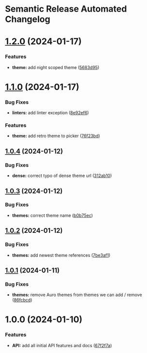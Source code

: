 # Semantic Release Automated Changelog

# [1.2.0](https://github.com/AlaskaAirlines/auro-themeswitcher/compare/v1.1.0...v1.2.0) (2024-01-17)


### Features

* **theme:** add night scoped theme ([5683d95](https://github.com/AlaskaAirlines/auro-themeswitcher/commit/5683d95684ae8f7a6d0c9e852370414e6b9a745e))

# [1.1.0](https://github.com/AlaskaAirlines/auro-themeswitcher/compare/v1.0.4...v1.1.0) (2024-01-17)


### Bug Fixes

* **linters:** add linter exception ([8e92ef6](https://github.com/AlaskaAirlines/auro-themeswitcher/commit/8e92ef62b00cc566a92e57205c0465257d215853))


### Features

* **theme:** add retro theme to picker ([76f23bd](https://github.com/AlaskaAirlines/auro-themeswitcher/commit/76f23bdab8c6a49d6a3fde610af997c71a19a0f2))

## [1.0.4](https://github.com/AlaskaAirlines/auro-themeswitcher/compare/v1.0.3...v1.0.4) (2024-01-12)


### Bug Fixes

* **dense:** correct typo of dense theme url ([312ab10](https://github.com/AlaskaAirlines/auro-themeswitcher/commit/312ab10a72524161d114cdee6e770ea985271357))

## [1.0.3](https://github.com/AlaskaAirlines/auro-themeswitcher/compare/v1.0.2...v1.0.3) (2024-01-12)


### Bug Fixes

* **themes:** correct theme name ([b0b75ec](https://github.com/AlaskaAirlines/auro-themeswitcher/commit/b0b75eca671152fe6f7b4cad0009a9f6c6b44c1b))

## [1.0.2](https://github.com/AlaskaAirlines/auro-themeswitcher/compare/v1.0.1...v1.0.2) (2024-01-12)


### Bug Fixes

* **themes:** add newest theme references ([7be3af1](https://github.com/AlaskaAirlines/auro-themeswitcher/commit/7be3af18691f23b215e356fc95d24dd2f26bd344))

## [1.0.1](https://github.com/AlaskaAirlines/auro-themeswitcher/compare/v1.0.0...v1.0.1) (2024-01-11)


### Bug Fixes

* **themes:** remove Auro themes from themes we can add / remove ([86fcbcd](https://github.com/AlaskaAirlines/auro-themeswitcher/commit/86fcbcd597e72e06be499ec56d6fa7c944da913d))

# 1.0.0 (2024-01-10)


### Features

* **API:** add all initial API features and docs ([67f2f7a](https://github.com/AlaskaAirlines/auro-themeswitcher/commit/67f2f7aff0a699d5c42bd4b624635c366343e5ce))
